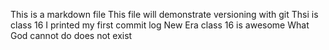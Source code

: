 This is a markdown file
This file will demonstrate versioning with git
Thsi is class 16
I printed my first commit log
New Era class 16 is awesome
What God cannot do does not exist
